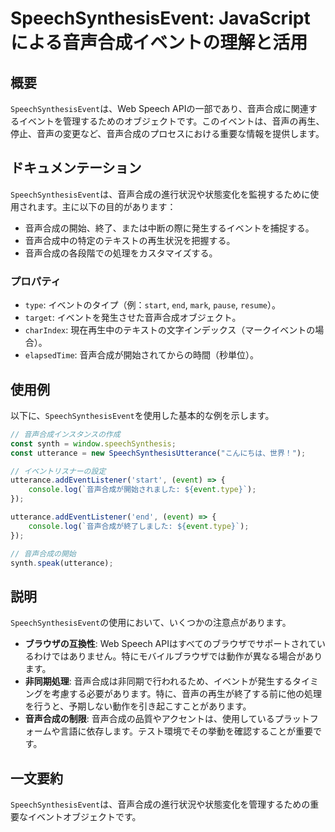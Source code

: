 <!--
Meta Description: # SpeechSynthesisEvent: JavaScriptによる音声合成イベントの理解と活用 ## 概要 `SpeechSynthesisEvent`は、Web Speech APIの一部であり、音声合成に関連するイベントを管理するためのオブジェクトです。このイベントは、音声の再生、停止、...
Meta Keywords: speechsynthesisevent, utterance, event, type, web
-->

# SpeechSynthesisEvent: JavaScriptによる音声合成イベントの理解と活用

## 概要
`SpeechSynthesisEvent`は、Web Speech APIの一部であり、音声合成に関連するイベントを管理するためのオブジェクトです。このイベントは、音声の再生、停止、音声の変更など、音声合成のプロセスにおける重要な情報を提供します。

## ドキュメンテーション
`SpeechSynthesisEvent`は、音声合成の進行状況や状態変化を監視するために使用されます。主に以下の目的があります：

- 音声合成の開始、終了、または中断の際に発生するイベントを捕捉する。
- 音声合成中の特定のテキストの再生状況を把握する。
- 音声合成の各段階での処理をカスタマイズする。

### プロパティ
- `type`: イベントのタイプ（例：`start`, `end`, `mark`, `pause`, `resume`）。
- `target`: イベントを発生させた音声合成オブジェクト。
- `charIndex`: 現在再生中のテキストの文字インデックス（マークイベントの場合）。
- `elapsedTime`: 音声合成が開始されてからの時間（秒単位）。

## 使用例
以下に、`SpeechSynthesisEvent`を使用した基本的な例を示します。

```javascript
// 音声合成インスタンスの作成
const synth = window.speechSynthesis;
const utterance = new SpeechSynthesisUtterance("こんにちは、世界！");

// イベントリスナーの設定
utterance.addEventListener('start', (event) => {
    console.log(`音声合成が開始されました: ${event.type}`);
});

utterance.addEventListener('end', (event) => {
    console.log(`音声合成が終了しました: ${event.type}`);
});

// 音声合成の開始
synth.speak(utterance);
```

## 説明
`SpeechSynthesisEvent`の使用において、いくつかの注意点があります。

- **ブラウザの互換性**: Web Speech APIはすべてのブラウザでサポートされているわけではありません。特にモバイルブラウザでは動作が異なる場合があります。
- **非同期処理**: 音声合成は非同期で行われるため、イベントが発生するタイミングを考慮する必要があります。特に、音声の再生が終了する前に他の処理を行うと、予期しない動作を引き起こすことがあります。
- **音声合成の制限**: 音声合成の品質やアクセントは、使用しているプラットフォームや言語に依存します。テスト環境でその挙動を確認することが重要です。

## 一文要約
`SpeechSynthesisEvent`は、音声合成の進行状況や状態変化を管理するための重要なイベントオブジェクトです。